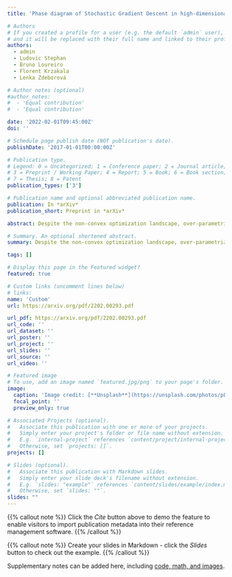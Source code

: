 ```yaml
---
title: 'Phase diagram of Stochastic Gradient Descent in high-dimensional two-layer neural networks'

# Authors
# If you created a profile for a user (e.g. the default `admin` user), write the username (folder name) here
# and it will be replaced with their full name and linked to their profile.
authors:
  - admin
  - Ludovic Stephan
  - Bruno Loureiro
  - Florent Krzakala
  - Lenka Zdeborová

# Author notes (optional)
#author_notes:
#  - 'Equal contribution'
#  - 'Equal contribution'

date: '2022-02-01T09:45:00Z'
doi: ''

# Schedule page publish date (NOT publication's date).
publishDate: '2017-01-01T00:00:00Z'

# Publication type.
# Legend: 0 = Uncategorized; 1 = Conference paper; 2 = Journal article;
# 3 = Preprint / Working Paper; 4 = Report; 5 = Book; 6 = Book section;
# 7 = Thesis; 8 = Patent
publication_types: ['3']

# Publication name and optional abbreviated publication name.
publication: In *arXiv*
publication_short: Preprint in *arXiv*

abstract: Despite the non-convex optimization landscape, over-parametrized shallow networks are able to achieve global convergence under gradient descent. The picture can be radically different for narrow networks, which tend to get stuck in badly-generalizing local minima. Here we investigate the cross-over between these two regimes in the high-dimensional setting, and in particular investigate the connection between the so-called mean-field/hydrodynamic regime and the seminal approach of Saad & Solla. Focusing on the case of Gaussian data, we study the interplay between the learning rate, the time scale, and the number of hidden units in the high-dimensional dynamics of stochastic gradient descent (SGD). Our work builds on a deterministic description of SGD in high-dimensions from statistical physics, which we extend and for which we provide rigorous convergence rates.

# Summary. An optional shortened abstract.
summary: Despite the non-convex optimization landscape, over-parametrized shallow networks are able to achieve global convergence under gradient descent. The picture can be radically different for narrow networks, which tend to get stuck in badly-generalizing local minima. Here we investigate the cross-over between these two regimes in the high-dimensional setting.

tags: []

# Display this page in the Featured widget?
featured: true

# Custom links (uncomment lines below)
# links:
name: 'Custom'
url: https://arxiv.org/pdf/2202.00293.pdf

url_pdf: https://arxiv.org/pdf/2202.00293.pdf
url_code: ''
url_dataset: ''
url_poster: ''
url_project: ''
url_slides: ''
url_source: ''
url_video: ''

# Featured image
# To use, add an image named `featured.jpg/png` to your page's folder.
image:
  caption: 'Image credit: [**Unsplash**](https://unsplash.com/photos/pLCdAaMFLTE)'
  focal_point: ''
  preview_only: true

# Associated Projects (optional).
#   Associate this publication with one or more of your projects.
#   Simply enter your project's folder or file name without extension.
#   E.g. `internal-project` references `content/project/internal-project/index.md`.
#   Otherwise, set `projects: []`.
projects: []

# Slides (optional).
#   Associate this publication with Markdown slides.
#   Simply enter your slide deck's filename without extension.
#   E.g. `slides: "example"` references `content/slides/example/index.md`.
#   Otherwise, set `slides: ""`.
slides: ""
---
```


{{% callout note %}}
Click the _Cite_ button above to demo the feature to enable visitors to import publication metadata into their reference management software.
{{% /callout %}}

{{% callout note %}}
Create your slides in Markdown - click the _Slides_ button to check out the example.
{{% /callout %}}

Supplementary notes can be added here, including [code, math, and images](https://wowchemy.com/docs/writing-markdown-latex/).
